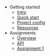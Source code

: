 * Getting started
    * [Intro](/)
    * [Quick start](/home/getting_started)
    * [Project config](/home/project_config)
    * [Resources](/home/resources)
* Assignments
    * [Overview](/assignments/)
    * [API](/assignments/api)
    * [Assignment 1](/assignments/assignment_1)
